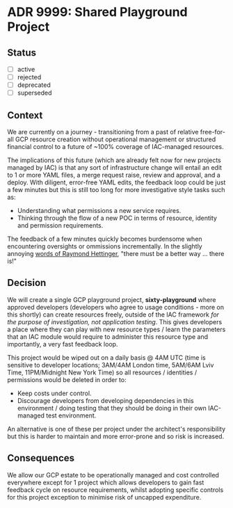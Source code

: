 <!-- File format adr/adr-0000-project-keyword-YYYY-MM-DD.md -->

# ADR 9999: Shared Playground Project

## Status

- [ ] active
- [ ] rejected
- [ ] deprecated
- [ ] superseded

## Context

We are currently on a journey - transitioning from a past of relative free-for-all GCP resource creation without operational management or structured financial control to a future of ~100% coverage of IAC-managed resources.

The implications of this future (which are already felt now for new projects managed by IAC) is that any sort of infrastructure change will entail an edit to 1 or more YAML files, a merge request raise, review and approval, and a deploy. With diligent, error-free YAML edits, the feedback loop could be just a few minutes but this is still too long for more investigative style tasks such as:
- Understanding what permissions a new service requires.
- Thinking through the flow of a new POC in terms of resource, identity and permission requirements.

The feedback of a few minutes quickly becomes burdensome when encountering oversights or ommissions incrementally. In the slightly annoying [words of Raymond Hettinger](https://www.reddit.com/r/Python/comments/84ocgt/5_best_speeches_of_mr_raymond_hettinger/dvs30ji/), "there must be a better way ... there is!"

## Decision

We will create a single GCP playground project, **sixty-playground** where approved developers (developers who agree to usage conditions - more on this shortly) can create resources freely, outside of the IAC framework *for the purpose of investigation, not application testing*. This gives developers a place where they can play with new resource types / learn the parameters that an IAC module would require to administer this resource type and importantly, a very fast feedback loop.

This project would be wiped out on a daily basis @ 4AM UTC (time is sensitive to developer locations; 3AM/4AM London time, 5AM/6AM Lviv Time, 11PM/Midnight New York Time) so all resources / identities / permissions would be deleted in order to:
- Keep costs under control.
- Discourage developers from developing dependencies in this environment / doing testing that they should be doing in their own IAC-managed test environment.

An alternative is one of these per project under the architect's responsibility but this is harder to maintain and more error-prone and so risk is increased.

## Consequences

We allow our GCP estate to be operationally managed and cost controlled everywhere except for 1 project which allows developers to gain fast feedback cycle on resource requirements, whilst adopting specific controls for this project exception to minimise risk of uncapped expenditure.
